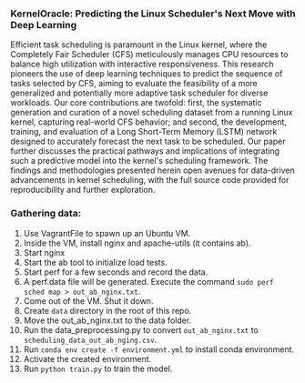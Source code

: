 ### KernelOracle: Predicting the Linux Scheduler's Next Move with Deep Learning
Efficient task scheduling is paramount in the Linux kernel, where the Completely Fair Scheduler (CFS) meticulously manages CPU resources to balance high utilization with interactive responsiveness. This research pioneers the use of deep learning techniques to predict the sequence of tasks selected by CFS, aiming to evaluate the feasibility of a more generalized and potentially more adaptive task scheduler for diverse workloads. Our core contributions are twofold: first, the systematic generation and curation of a novel scheduling dataset from a running Linux kernel, capturing real-world CFS behavior; and second, the development, training, and evaluation of a Long Short-Term Memory (LSTM) network designed to accurately forecast the next task to be scheduled. Our paper further discusses the practical pathways and implications of integrating such a predictive model into the kernel's scheduling framework. The findings and methodologies presented herein open avenues for data-driven advancements in kernel scheduling, with the full source code provided for reproducibility and further exploration.

### Gathering data:

1. Use VagrantFile to spawn up an Ubuntu VM.
2. Inside the VM, install nginx and apache-utils (it contains ab).
3. Start nginx
4. Start the ab tool to initialize load tests.
5. Start perf for a few seconds and record the data.
6. A perf.data file will be generated. Execute the command ``` sudo perf sched map > out_ab_nginx.txt ```.
7. Come out of the VM. Shut it down.
8. Create ```data``` directory in the root of this repo.
9. Move the out_ab_nginx.txt to the data folder.
10. Run the data_preprocessing.py to convert ```out_ab_nginx.txt``` to ```scheduling_data_out_ab_nging.csv```.
11. Run ```conda env create -f environment.yml``` to install conda environment.
12. Activate the created environment.
13. Run ```python train.py``` to train the model.
